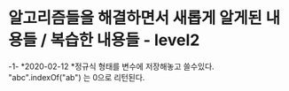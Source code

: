 # 알고리즘들을 해결하면서 새롭게 알게된 내용들 / 복습한 내용들 - level2

-1-
*2020-02-12
*정규식 형태를 변수에 저장해놓고 쓸수있다. "abc".indexOf("ab") 는 0으로 리턴된다.
